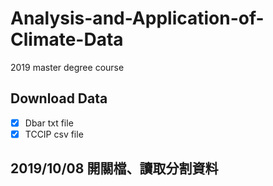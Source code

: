 # Analysis-and-Application-of-Climate-Data
2019 master degree course

## Download Data
-[x] Dbar txt file
-[x] TCCIP csv file

## 2019/10/08 開關檔、讀取分割資料
